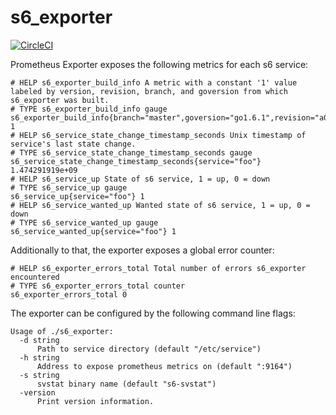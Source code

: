 # s6_exporter
[![CircleCI](https://circleci.com/gh/imgix/s6_exporter.svg?style=svg)](https://circleci.com/gh/imgix/s6_exporter)

Prometheus Exporter exposes the following metrics for each s6 service:

```
# HELP s6_exporter_build_info A metric with a constant '1' value labeled by version, revision, branch, and goversion from which s6_exporter was built.
# TYPE s6_exporter_build_info gauge
s6_exporter_build_info{branch="master",goversion="go1.6.1",revision="a0610c4",version="v0.0.1"} 1
# HELP s6_service_state_change_timestamp_seconds Unix timestamp of service's last state change.
# TYPE s6_service_state_change_timestamp_seconds gauge
s6_service_state_change_timestamp_seconds{service="foo"} 1.474291919e+09
# HELP s6_service_up State of s6 service, 1 = up, 0 = down
# TYPE s6_service_up gauge
s6_service_up{service="foo"} 1
# HELP s6_service_wanted_up Wanted state of s6 service, 1 = up, 0 = down
# TYPE s6_service_wanted_up gauge
s6_service_wanted_up{service="foo"} 1
```

Additionally to that, the exporter exposes a global error counter:
```
# HELP s6_exporter_errors_total Total number of errors s6_exporter encountered
# TYPE s6_exporter_errors_total counter
s6_exporter_errors_total 0
```

The exporter can be configured by the following command line flags:

```
Usage of ./s6_exporter:
  -d string
      Path to service directory (default "/etc/service")
  -h string
      Address to expose prometheus metrics on (default ":9164")
  -s string
      svstat binary name (default "s6-svstat")
  -version
      Print version information.
```
